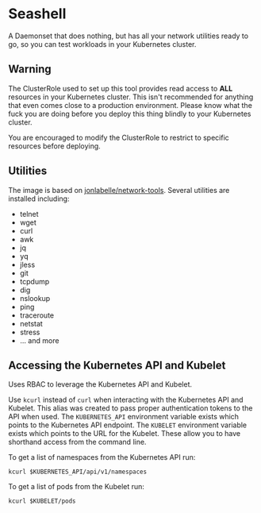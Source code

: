 # Seashell

A Daemonset that does nothing, but has all your network utilities ready to go, so you can test workloads in your Kubernetes cluster.

## Warning
The ClusterRole used to set up this tool provides read access to **ALL** resources in your Kubernetes cluster.
This isn't recommended for anything that even comes close to a production environment.
Please know what the fuck you are doing before you deploy this thing blindly to your Kubernetes cluster.

You are encouraged to modify the ClusterRole to restrict to specific resources before deploying.

## Utilities
The image is based on [jonlabelle/network-tools](https://github.com/jonlabelle/docker-network-tools).
Several utilities are installed including:
- telnet
- wget
- curl
- awk
- jq
- yq
- jless
- git
- tcpdump
- dig
- nslookup
- ping
- traceroute
- netstat
- stress
- ... and more

## Accessing the Kubernetes API and Kubelet

Uses RBAC to leverage the Kubernetes API and Kubelet.

Use `kcurl` instead of `curl` when interacting with the Kubernetes API and Kubelet.
This alias was created to pass proper authentication tokens to the API when used.
The `KUBERNETES_API` environment variable exists which points to the Kubernetes API endpoint.
The `KUBELET` environment variable exists which points to the URL for the Kubelet.
These allow you to have shorthand access from the command line.

To get a list of namespaces from the Kubernetes API run:
```shell
kcurl $KUBERNETES_API/api/v1/namespaces
```

To get a list of pods from the Kubelet run:
```shell
kcurl $KUBELET/pods
```
